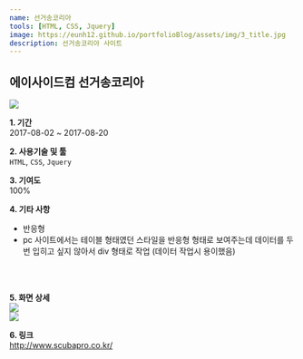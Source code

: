 ```yaml
---
name: 선거송코리아
tools: [HTML, CSS, Jquery]
image: https://eunh12.github.io/portfolioBlog/assets/img/3_title.jpg
description: 선거송코리아 사이트
---
```


## 에이사이드컴 선거송코리아
![](https://eunh12.github.io/portfolioBlog/assets/img/3_title.jpg)  
  
**1. 기간**   
2017-08-02 ~ 2017-08-20   
  
**2. 사용기술 및 툴**   
`HTML`, `CSS`, `Jquery`   
  
**3. 기여도**   
100%   
   
**4. 기타 사항**   
- 반응형   
- pc 사이트에서는 테이블 형태였던 스타일을 반응형 형태로 보여주는데 데이터를 두번 입히고 싶지 않아서 div 형태로 작업 (데이터 작업시 용이했음)
   
<br>    
<br>  

**5. 화면 상세**   
![](https://eunh12.github.io/portfolioBlog/assets/img/3_cont.jpg)  
![](https://eunh12.github.io/portfolioBlog/assets/img/3_cont2.jpg)  
  
**6. 링크**   
http://www.scubapro.co.kr/
